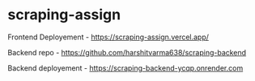 # scraping-assign

Frontend Deployement - https://scraping-assign.vercel.app/

Backend repo - https://github.com/harshitvarma638/scraping-backend

Backend deployement - https://scraping-backend-ycqp.onrender.com
